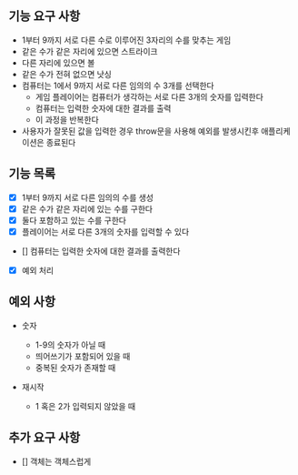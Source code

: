 ## 기능 요구 사항

- 1부터 9까지 서로 다른 수로 이루어진 3자리의 수를 맞추는 게임
- 같은 수가 같은 자리에 있으면 스트라이크
- 다른 자리에 있으면 볼
- 같은 수가 전혀 없으면 낫싱
- 컴퓨터는 1에서 9까지 서로 다른 임의의 수 3개를 선택한다
  - 게임 플레이어는 컴퓨터가 생각하는 서로 다른 3개의 숫자를 입력한다
  - 컴퓨터는 입력한 숫자에 대한 결과를 출력
  - 이 과정을 반복한다
- 사용자가 잘못된 값을 입력한 경우 throw문을 사용해 예외를 발생시킨후 애플리케이션은 종료된다

## 기능 목록

- [x] 1부터 9까지 서로 다른 임의의 수를 생성
- [x] 같은 수가 같은 자리에 있는 수를 구한다
- [x] 둘다 포함하고 있는 수를 구한다
- [x] 플레이어는 서로 다른 3개의 숫자를 입력할 수 있다
- [] 컴퓨터는 입력한 숫자에 대한 결과를 출력한다
- [x] 예외 처리

## 예외 사항

- 숫자

  - 1-9의 숫자가 아닐 때
  - 띄어쓰기가 포함되어 있을 때
  - 중복된 숫자가 존재할 때

- 재시작
  - 1 혹은 2가 입력되지 않았을 때

## 추가 요구 사항

- [] 객체는 객체스럽게
